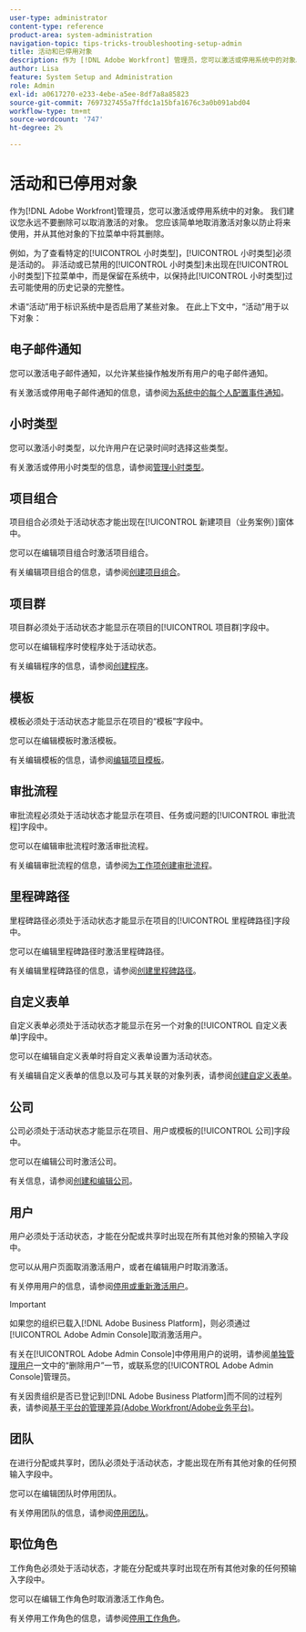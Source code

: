 ```yaml
---
user-type: administrator
content-type: reference
product-area: system-administration
navigation-topic: tips-tricks-troubleshooting-setup-admin
title: 活动和已停用对象
description: 作为 [!DNL Adobe Workfront] 管理员，您可以激活或停用系统中的对象。 我们建议您永远不要删除可以取消激活的对象。 您应该简单地取消激活对象以防止将来使用，并从其他对象的下拉菜单中将其删除。
author: Lisa
feature: System Setup and Administration
role: Admin
exl-id: a0617270-e233-4ebe-a5ee-8df7a8a85823
source-git-commit: 7697327455a7ffdc1a15bfa1676c3a0b091abd04
workflow-type: tm+mt
source-wordcount: '747'
ht-degree: 2%

---
```


# 活动和已停用对象

作为[!DNL Adobe Workfront]管理员，您可以激活或停用系统中的对象。 我们建议您永远不要删除可以取消激活的对象。 您应该简单地取消激活对象以防止将来使用，并从其他对象的下拉菜单中将其删除。

例如，为了查看特定的[!UICONTROL 小时类型]，[!UICONTROL 小时类型]必须是活动的。 非活动或已禁用的[!UICONTROL 小时类型]未出现在[!UICONTROL 小时类型]下拉菜单中，而是保留在系统中，以保持此[!UICONTROL 小时类型]过去可能使用的历史记录的完整性。

术语“活动”用于标识系统中是否启用了某些对象。 在此上下文中，“活动”用于以下对象：

## 电子邮件通知

您可以激活电子邮件通知，以允许某些操作触发所有用户的电子邮件通知。

有关激活或停用电子邮件通知的信息，请参阅[为系统中的每个人配置事件通知](../../administration-and-setup/manage-workfront/emails/configure-event-notifications-for-everyone-in-the-system.md)。

## 小时类型

您可以激活小时类型，以允许用户在记录时间时选择这些类型。

有关激活或停用小时类型的信息，请参阅[管理小时类型](../../administration-and-setup/set-up-workfront/configure-timesheets-schedules/hour-types.md)。

## 项目组合

项目组合必须处于活动状态才能出现在[!UICONTROL 新建项目（业务案例）]窗体中。

您可以在编辑项目组合时激活项目组合。

有关编辑项目组合的信息，请参阅[创建项目组合](../../manage-work/portfolios/create-and-manage-portfolios/create-portfolios.md)。

## 项目群

项目群必须处于活动状态才能显示在项目的[!UICONTROL 项目群]字段中。

您可以在编辑程序时使程序处于活动状态。

有关编辑程序的信息，请参阅[创建程序](../../manage-work/portfolios/create-and-manage-programs/create-program.md)。

## 模板

模板必须处于活动状态才能显示在项目的“模板”字段中。

您可以在编辑模板时激活模板。

有关编辑模板的信息，请参阅[编辑项目模板](../../manage-work/projects/create-and-manage-templates/edit-templates.md)。

## 审批流程

审批流程必须处于活动状态才能显示在项目、任务或问题的[!UICONTROL 审批流程]字段中。

您可以在编辑审批流程时激活审批流程。

有关编辑审批流程的信息，请参阅[为工作项创建审批流程](../../administration-and-setup/customize-workfront/configure-approval-milestone-processes/create-approval-processes.md)。

## 里程碑路径

里程碑路径必须处于活动状态才能显示在项目的[!UICONTROL 里程碑路径]字段中。

您可以在编辑里程碑路径时激活里程碑路径。

有关编辑里程碑路径的信息，请参阅[创建里程碑路径](../../administration-and-setup/customize-workfront/configure-approval-milestone-processes/create-milestone-path.md)。

## 自定义表单

自定义表单必须处于活动状态才能显示在另一个对象的[!UICONTROL 自定义表单]字段中。

您可以在编辑自定义表单时将自定义表单设置为活动状态。

有关编辑自定义表单的信息以及可与其关联的对象列表，请参阅[创建自定义表单](/help/quicksilver/administration-and-setup/customize-workfront/create-manage-custom-forms/form-designer/design-a-form/design-a-form.md)。

## 公司

公司必须处于活动状态才能显示在项目、用户或模板的[!UICONTROL 公司]字段中。

您可以在编辑公司时激活公司。

有关信息，请参阅[创建和编辑公司](../../administration-and-setup/set-up-workfront/organizational-setup/create-and-edit-companies.md)。

## 用户

用户必须处于活动状态，才能在分配或共享时出现在所有其他对象的预输入字段中。

您可以从用户页面取消激活用户，或者在编辑用户时取消激活。

有关停用用户的信息，请参阅[停用或重新激活用户](../../administration-and-setup/add-users/create-and-manage-users/deactivate-a-user.md)。

>[!IMPORTANT]
>
>如果您的组织已载入[!DNL Adobe Business Platform]，则必须通过[!UICONTROL Adobe Admin Console]取消激活用户。
>
>有关在[!UICONTROL Adobe Admin Console]中停用用户的说明，请参阅[单独管理用户](https://helpx.adobe.com/enterprise/using/manage-users-individually.html)一文中的“删除用户”一节，或联系您的[!UICONTROL Adobe Admin Console]管理员。
>
>有关因贵组织是否已登记到[!DNL Adobe Business Platform]而不同的过程列表，请参阅[基于平台的管理差异(Adobe Workfront/Adobe业务平台)](../../administration-and-setup/get-started-wf-administration/actions-in-admin-console.md)。

## 团队

在进行分配或共享时，团队必须处于活动状态，才能出现在所有其他对象的任何预输入字段中。

您可以在编辑团队时停用团队。

有关停用团队的信息，请参阅[停用团队](../../people-teams-and-groups/create-and-manage-teams/deactivate-a-team.md)。

## 职位角色

工作角色必须处于活动状态，才能在分配或共享时出现在所有其他对象的任何预输入字段中。

您可以在编辑工作角色时取消激活工作角色。

有关停用工作角色的信息，请参阅[停用工作角色](../../administration-and-setup/set-up-workfront/organizational-setup/deactivate-job-roles.md)。

